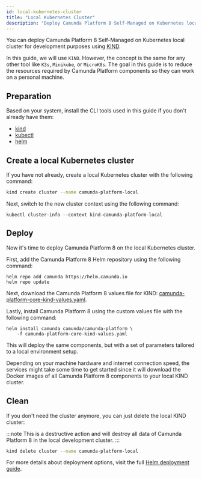 ```yaml
---
id: local-kubernetes-cluster
title: "Local Kubernetes Cluster"
description: "Deploy Camunda Platform 8 Self-Managed on Kubernetes local cluster for development purposes using KIND."
---
```


You can deploy Camunda Platform 8 Self-Managed on Kubernetes local cluster for development purposes using [KIND](https://kind.sigs.k8s.io/).

In this guide, we will use `KIND`. However, the concept is the same for any other tool like `K3s`, `Minikube`, or `MicroK8s`. The goal in this guide is to reduce the resources required by Camunda Platform components so they can work on a personal machine.

## Preparation

Based on your system, install the CLI tools used in this guide if you don't already have them:

- [kind](https://kind.sigs.k8s.io/docs/user/quick-start)
- [kubectl](https://kubernetes.io/docs/tasks/tools/#kubectl)
- [helm](https://helm.sh/docs/intro/install/)

## Create a local Kubernetes cluster

If you have not already, create a local Kubernetes cluster with the following command:

```sh
kind create cluster --name camunda-platform-local
```

Next, switch to the new cluster context using the following command:

```
kubectl cluster-info --context kind-camunda-platform-local
```

## Deploy

Now it's time to deploy Camunda Platform 8 on the local Kubernetes cluster.

First, add the Camunda Platform 8 Helm repository using the following command:

```
helm repo add camunda https://helm.camunda.io
helm repo update
```

Next, download the Camunda Platform 8 values file for KIND: [camunda-platform-core-kind-values.yaml](https://github.com/camunda/camunda-platform-helm/blob/main/kind/camunda-platform-core-kind-values.yaml).

Lastly, install Camunda Platform 8 using the custom values file with the following command:

```
helm install camunda camunda/camunda-platform \
    -f camunda-platform-core-kind-values.yaml
```

This will deploy the same components, but with a set of parameters tailored to a local environment setup.

Depending on your machine hardware and internet connection speed, the services might take some time to get started since it will download the Docker images of all Camunda Platform 8 components to your local KIND cluster.

## Clean

If you don't need the cluster anymore, you can just delete the local KIND cluster:

:::note
This is a destructive action and will destroy all data of Camunda Platform 8 in the local development cluster.
:::

```sh
kind delete cluster --name camunda-platform-local
```

For more details about deployment options, visit the full [Helm deployment guide](../deploy.md).
